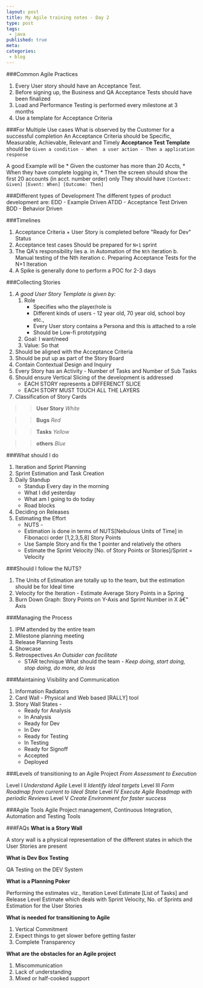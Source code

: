 ```yaml
---
layout: post
title: My Agile training notes - Day 2
type: post
tags:
 - java
published: true
meta:
categories:
 - blog
---
```

###Common Agile Practices
1. Every User story should have an Acceptance Test.
2. Before signing up, the Business and QA Acceptance Tests should have been finalized
3. Load and Performance Testing is performed every milestone at 3 months
4. Use a template for Acceptance Criteria

###For Multiple Use cases
What is observed by the Customer for a successful completion
An Acceptance Criteria should be Specific, Measurable, Achievable, Relevant and Timely
**Acceptance Test Template** should be `Given a condition - When  a user action - Then a application response `

A good Example will be 
	* Given the customer has more than 20 Accts,
	* When they have complete logging in,
	* Then the screen should show the first 20 accounts (in acct. number order) only
They should have ```[Context: Given] [Event: When] [Outcome: Then] ```

###Different types of Development
The different types of product development are:
EDD - Example Driven
ATDD - Acceptance Test Driven
BDD - Behavior Driven

###Timelines
1. Acceptance Criteria + User Story is completed before "Ready for Dev" Status
2. Acceptance test cases Should be prepared for `N+1` sprint
3. The QA's responsibility lies
	a. in Automation of the `Nth` iteration
	b. Manual testing of the Nth iteration
	c. Preparing Acceptance Tests for the N+1 Iteration
4. A Spike is generally done to perform a POC for 2-3 days

###Collecting Stories

1. _A good User Story Template is given by:_
	1. Role
		* Specifies who the player/role is
		* Different kinds of users - 12 year old, 70 year old, school boy etc.,
		* Every User story contains a Persona and this is attached to a role
		* Should be Low-fi prototyping
	2. Goal: I want/need
	3. Value: So that
2. Should be aligned with the Acceptance Criteria
3. Should be put up as part of the Story Board
4. Contain Contextual Design and Inquiry
5. Every Story has an Activity -  Number of Tasks and Number of Sub Tasks
6. Should ensure Vertical Slicing of the development is addressed
	* EACH STORY represents a DIFFERENCT SLICE
	* EACH STORY MUST TOUCH ALL THE LAYERS
7. Classification of Story Cards

>>**User Story** _White_

>>**Bugs** _Red_

>>**Tasks** _Yellow_

>>**others** _Blue_


###What should I do
1. Iteration and Sprint Planning
2. Sprint Estimation and Task Creation
3. Daily Standup
	* Standup Every day in the morning
	* What I did yesterday
	* What am I going to do today
	* Road blocks
4. Deciding on Releases
5. Estimating the Effort
	* NUTS -
	* Estimation is done in terms of NUTS[Nebulous Units of Time] in Fibonacci order [1,2,3,5,8] Story Points
	* Use Sample Story and fix the 1 pointer and relatively the others
	* Estimate the Sprint Velocity [No. of Story Points or Stories]/Sprint = Velocity

###Should I follow the NUTS?
1. The Units of Estimation are totally up to the team, but the estimation should be for Ideal time
2. Velocity for the Iteration - Estimate Average Story Points in a Spring
3. Burn Down Graph: Story Points on Y-Axis and Sprint Number in X â€“ Axis

###Managing the Process
1. IPM attended by the entire team
2. Milestone planning meeting
3. Release Planning Tests
4. Showcase
5. Retrospectives _An Outsider can facilitate_
	* STAR technique What should the team - _Keep doing, start doing, stop doing, do more, do less_

###Maintaining Visibility and Communication
1. Information Radiators
2. Card Wall - Physical and Web based [RALLY] tool
3. Story Wall States -
	* Ready for Analysis
	* In Analysis
	* Ready for Dev
	* In Dev
	* Ready for Testing
	* In Testing
	* Ready for Signoff
	* Accepted
	* Deployed

###Levels of transitioning to an Agile Project
_From Assessment to Execution_

Level I _Understand Agile_
Level II _Identify Ideal targets_
Level III _Form Roadmap from current to Ideal State_
Level IV _Execute Agile Roadmap with periodic Reviews_
Level V _Create Environment for faster success_


###Agile Tools
Agile Project management, Continuous Integration, Automation and Testing Tools

###FAQs
**What is a Story Wall**

A story wall is a physical representation of the different states  in which the User Stories are present

**What is Dev Box Testing**

QA Testing on the DEV System

**What is a Planning Poker**

Performing the estimates  viz., Iteration Level Estimate [List of Tasks] and Release Level Estimate which deals with Sprint Velocity, No. of Sprints and Estimation for the User Stories

**What is needed for transitioning to Agile**

1. Vertical Commitment
2. Expect things to get slower before getting faster
3. Complete Transparency

**What are the obstacles for an Agile project**

1. Miscommunication
2. Lack of understanding
3. Mixed or half-cooked support